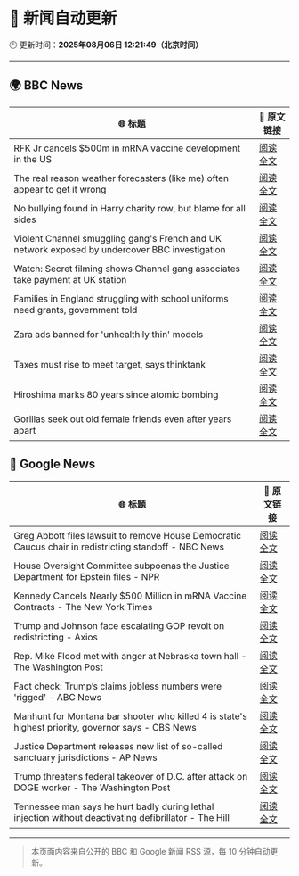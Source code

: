 # 🧠 新闻自动更新

🕒 更新时间：**2025年08月06日 12:21:49（北京时间）**

---

## 🌍 BBC News

| 🌐 标题 | 🔗 原文链接 |
|--------|-------------|
| RFK Jr cancels $500m in mRNA vaccine development in the US | [阅读全文](https://www.bbc.com/news/articles/c74dzdddvmjo?at_medium=RSS&at_campaign=rss) |
| The real reason weather forecasters (like me) often appear to get it wrong | [阅读全文](https://www.bbc.com/news/articles/cwy1epz58pyo?at_medium=RSS&at_campaign=rss) |
| No bullying found in Harry charity row, but blame for all sides | [阅读全文](https://www.bbc.com/news/articles/c741n548dkko?at_medium=RSS&at_campaign=rss) |
| Violent Channel smuggling gang's French and UK network exposed by undercover BBC investigation | [阅读全文](https://www.bbc.com/news/articles/cly48nmmzdro?at_medium=RSS&at_campaign=rss) |
| Watch: Secret filming shows Channel gang associates take payment at UK station | [阅读全文](https://www.bbc.com/news/videos/cwy57p22nl3o?at_medium=RSS&at_campaign=rss) |
| Families in England struggling with school uniforms need grants, government told | [阅读全文](https://www.bbc.com/news/articles/c5ye47gj4q4o?at_medium=RSS&at_campaign=rss) |
| Zara ads banned for 'unhealthily thin' models | [阅读全文](https://www.bbc.com/news/articles/cp941z3nnnxo?at_medium=RSS&at_campaign=rss) |
| Taxes must rise to meet target, says thinktank | [阅读全文](https://www.bbc.com/news/articles/cn85vyd1epzo?at_medium=RSS&at_campaign=rss) |
| Hiroshima marks 80 years since atomic bombing | [阅读全文](https://www.bbc.com/news/articles/cm2v58qrjq0o?at_medium=RSS&at_campaign=rss) |
| Gorillas seek out old female friends even after years apart | [阅读全文](https://www.bbc.com/news/articles/c80d7l94yvro?at_medium=RSS&at_campaign=rss) |

## 📰 Google News

| 🌐 标题 | 🔗 原文链接 |
|--------|-------------|
| Greg Abbott files lawsuit to remove House Democratic Caucus chair in redistricting standoff - NBC News | [阅读全文](https://news.google.com/rss/articles/CBMixwFBVV95cUxPNVZlYThCbG5uN3pfdUJpS1BqSDlWUjVOd2tnVWM4SWdwWG5DY01fRDFrejVFdnNzeTV1bkZmc2VmZ3NJLTVLZE9zYVZjZmVEUTVTbzNkeG4zR3JXMW1TOXFQQ2tOVU5zRFJGNzNWb2dEazhraGE0UmY5UmlNRkdXSzdJd042UFFCekhDMzRLem9FTGNGa1M1d0xmVE51YjR0MGRCZ1dqOVFRaVVIV2hOemtiNlJlOEQ5ZjAzRXlWUWd0Q2gxNlJn0gFWQVVfeXFMTk93MzM2OU9ucGRLYkp2ajhMUF9tOW44ZmdidkpZai1jeUd5eWdYWUZjdVRHQzFQcm16dmlCYlJrVVE0Tm5WbXc3ZkZCcG5CZXdqVEh3anc?oc=5) |
| House Oversight Committee subpoenas the Justice Department for Epstein files - NPR | [阅读全文](https://news.google.com/rss/articles/CBMiqwFBVV95cUxQanlRX0liak8tR0ZubklXRW9nN2g1a0hBaXNUMlB4aUJ5bjB2Qk1ZN0I0cHJleDM4aFc4NjR1S1pVRnVydFVhcWtUc1NTazBUaVZVV1gwRFdwZmdZSVhUWm1LRTJMekU4LU1UOUhZUExlODVYNW9VMHJpOVI0U2o3UkswWGlWbkcyVC1EY0lWdlNqY3ItWnBrcnBsa19PX2swbENacXAzRzZPV00?oc=5) |
| Kennedy Cancels Nearly $500 Million in mRNA Vaccine Contracts - The New York Times | [阅读全文](https://news.google.com/rss/articles/CBMieEFVX3lxTE1faS0xcmM1S0lYN2hvUmVOZ2pxaHg4MEt2bW92TFZIdGpCR0ZDR0pjQXRYVUJuZGk3WlM3UkdtOThDZE1wNGhuMTQ4dktoZldoUlB3ZllJeTVNajJVWlRVVmZGSG9jUnNlWHlOaWcydjhNTldyb25VOA?oc=5) |
| Trump and Johnson face escalating GOP revolt on redistricting - Axios | [阅读全文](https://news.google.com/rss/articles/CBMiigFBVV95cUxQM1BuY05obUd3SWdIektPMkh0RUp0Z2NaRlVYNzBZYW56RF82UWktbWFITlM2MURLWnVVSTZGdFBhUGtzcnBVYUN3cXNndnc4SnFqV0NMdVRMbnl5OHQwUnpHT0NCN3IzT1hDNVFwR0MxdWRHai1SWFNadlpadThMN1pOVHRxQ09heWc?oc=5) |
| Rep. Mike Flood met with anger at Nebraska town hall - The Washington Post | [阅读全文](https://news.google.com/rss/articles/CBMijwFBVV95cUxQMHNOZl9wVEs2SllMaGJTZkFlbTA1OHlTbFowanh5UHZYLUlER2Y4WlBWQVU4RGRsNmhxeDJyZ2dSbXI2WldzZ1J3eXlxNUxpdHhxc29CZzlacmRUQlpPZWhhUzBmQ2RWWmhaTmowZ3FHSFJtWWdoRUJpWG1wcmlRWmk0Ny03dTVVdUhWMHhBYw?oc=5) |
| Fact check: Trump’s claims jobless numbers were 'rigged' - ABC News | [阅读全文](https://news.google.com/rss/articles/CBMinwFBVV95cUxNUTZiSGs2N29lWndkUHhiWl9ZMS13ZTJZQ2l6TkxzY0RrQndWZzY1MF9LQnZpWExacjVvYWk4M0tUb1hjRDVIV3EzaXFyeWNJa3lRU2lINHdVbDlmWUhyZW5qOXlYM0dXRXVjRlF5cVlqeEJQa1JDMTJrWW5EX3hPUU5kMHRibTNINVU0VnM2Q0V6VlNueF9wYkZvQ3Bfa2_SAaQBQVVfeXFMTUFTWmlhZmJKdk9uZEFyQ3ZpeGwtZmVxYjIyN3RLZWlac1dkeHg5UV94SVBsUGZ5cFBkLXpNbmg4dFN0ZlFhSklHZnNhdUo3TDZpcjBldTVlYzY3RnNyX3M0dENhYUVJMWpPMDdOVmtDeWp6Vm50Q1pKbzRYUUNrTkt6dnVGVjB5b01SSTFlSVdHQmxPWk5WSjNSd1FfdE9WUTFRWHg?oc=5) |
| Manhunt for Montana bar shooter who killed 4 is state's highest priority, governor says - CBS News | [阅读全文](https://news.google.com/rss/articles/CBMidEFVX3lxTFBDcjdJUGkzMmc4bDBwd1lvb1J2WjQ1Q1o4YTNuY05mMDhKNUNYUnc0bzJiSHZFLUhvTGRaTjFCZFMydGloTFJVNE40ZVF4anl0UzFaQTJreFI2VkJpaGNrTWU2R0JMXzV0eDItYzhHY0hlU3BD0gF6QVVfeXFMUEQyWGdFZjdxcVg5UHgtaFVnVk02aFZmc1dZVDJSUlpmUTR3RzVMQzFaemJVendzU2dJbi1VbVoyNGlHUGZGQ3JqRXgybkJkZWpJWjBaSm9ESFdUbFo4WUZ5NDQ5Z0ZnZDRQR1NMcTBiRERYUHduZElrd3c?oc=5) |
| Justice Department releases new list of so-called sanctuary jurisdictions - AP News | [阅读全文](https://news.google.com/rss/articles/CBMiqgFBVV95cUxObHM4NW43Q1R5VjM1dDRUNlVMSGw2YzNsQXhJNlRKM0xJa0RreUNpeHI3VnNWVnUwbHgzX0pYWWRXQ1c2S3prenp3R2I3blhRTDdsSUFYdklaakpjQ3F6bDRXcS1pZW9ZbzZUYlBGenJ1ZE1CS2I4UVBsaWFiTFFWTVFSZHMzLWZXQ1hpU2FhdXF5T3ZLZU1uS1FKMmR5eV9nLWZHamtWekx4dw?oc=5) |
| Trump threatens federal takeover of D.C. after attack on DOGE worker - The Washington Post | [阅读全文](https://news.google.com/rss/articles/CBMikwFBVV95cUxONG9VY2tuUlFlSGpoNEt3Z1hIQ01aR1ZodjRIc0VZeURWLWFMLWNqcE1faUdDMEdBR2pBODcyTWYyT2VQTW50N0VWRXlTX2Z1MVFicTNXeTMzUnNmQ0xNUFFGYzkwNGUzak10TVotN0dtYU5KUVlGNUdEd1ZxS2tOOWEtOUhKbldYQnVTSXpjN0c4bHM?oc=5) |
| Tennessee man says he hurt badly during lethal injection without deactivating defibrillator - The Hill | [阅读全文](https://news.google.com/rss/articles/CBMigAFBVV95cUxQYXRfc3JrVnZrNVltd0otb0E5blotLXlOZU8tOGppQXNmcVllU1F1bjV1cml3dnhBajItRlU0WmtmX0xRbE5DbWZ0REwzU3pMbXJOcHYyMThJZm1NVU5heW1yQ0dGVjBXdVR6MFpXM0dXMUtLMkVjYUsyWDZMMkI2MtIBhgFBVV95cUxNbzNrMXdueHdHbW05Znd0b0REWnBiZlhrSWtVRGpaMWFSWHZ5WGJ3MHZrd1lWOGc2UDJfdDdTRXY3Y0NZSkRpeEZiNmY5SmsyWU1lR2dTYjd5X1FWTVlsWFRyR2Y5dkFfSXk1LW1sMEpOTGdtRFpXTHQycmNYVTVBdTdhbHVSUQ?oc=5) |

---
> 本页面内容来自公开的 BBC 和 Google 新闻 RSS 源，每 10 分钟自动更新。